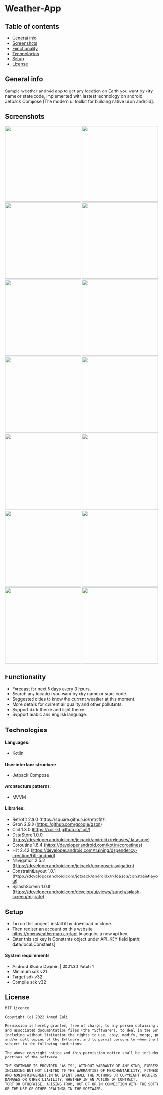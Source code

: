 # Weather-App

## Table of contents
* [General info](#general-info)
* [Screenshots](#screenshots)
* [Functionality](#functionality)
* [Technologies](#technologies)
* [Setup](#setup)
* [License](#license)

## General info

Sample weather android app to get any location on Earth you want by city name or state code, implemented with lastest technology on android
Jetpack Compose [The modern ui toolkit for building native ui on android].

## Screenshots

<img src="images/1- Home.jpg" width="250"> <img src="images/1-2 Home.jpg" width="250">
<img src="images/1 - 3 More.jpg" width="250">
<img src="images/2- Search.jpg" width="250">
<img src="images/3- Search Details.jpg" width="250">
<img src="images/5- Temp Unit.jpg" width="250">
<img src="images/6- Add City.jpg" width="250">
<img src="images/7- Home.jpg" width="250">
<img src="images/7 - 2 Home.jpg" width="250">
<img src="images/7- 3 Home.jpg" width="250">
<img src="images/8- Search.jpg" width="250">
<img src="images/9- Search Details.jpg" width="250">
<img src="images/11- Temp Unit.jpg" width="250">
<img src="images/12- Add City.jpg" width="250">

## Functionality
- Forecast for next 5 days every 3 hours.
- Search any location you want by city name or state code.
- Suggested cities to know the current weather at this moment.
- More details for current air quality and other pollutants.
- Support dark theme and light theme.
- Support arabic and english language.


## Technologies

#### Languages:
- Kotlin 

#### User interface structure:
- Jetpack Compose

#### Architecture patterns:
- MVVM

#### Libraries:
- Retrofit            2.9.0 (https://square.github.io/retrofit/)
- Gson                2.9.0 (https://github.com/google/gson)
- Coil                1.3.0 (https://coil-kt.github.io/coil/)
- DataStore           1.0.0 (https://developer.android.com/jetpack/androidx/releases/datastore)
- Coroutine           1.6.4 (https://developer.android.com/kotlin/coroutines)
- Hilt                2.42 (https://developer.android.com/training/dependency-injection/hilt-android)
- Navigation          2.5.2 (https://developer.android.com/jetpack/compose/navigation)
- ConstraintLayout    1.0.1 (https://developer.android.com/jetpack/androidx/releases/constraintlayout)
- SplashScreen        1.0.0 (https://developer.android.com/develop/ui/views/launch/splash-screen/migrate)  

## Setup

- To run this project, install it by download or clone.
- Then regiser an account on this website https://openweathermap.org/api to acquire a new api key.
- Enter this api key in Constants object under API_KEY field [path: data/local/Constants]


#### System requirements
- Android Studio Dolphin | 2021.3.1 Patch 1
- Minimum sdk v21
- Target sdk v32
- Compile sdk v32

## License

```html
MIT Licence 

Copyright (c) 2022 Ahmed Zaki

Permission is hereby granted, free of charge, to any person obtaining a copy of this software
and associated documentation files (the "Software"), to deal in the Software without restriction,
including without limitation the rights to use, copy, modify, merge, publish, distribute, sublicense,
and/or sell copies of the Software, and to permit persons to whom the Software is furnished to do so, 
subject to the following conditions:

The above copyright notice and this permission notice shall be included in all copies or substantial 
portions of the Software.

THE SOFTWARE IS PROVIDED "AS IS", WITHOUT WARRANTY OF ANY KIND, EXPRESS OR IMPLIED, 
INCLUDING BUT NOT LIMITED TO THE WARRANTIES OF MERCHANTABILITY, FITNESS FOR A PARTICULAR PURPOSE
AND NONINFRINGEMENT.IN NO EVENT SHALL THE AUTHORS OR COPYRIGHT HOLDERS BE LIABLE FOR ANY CLAIM,
DAMAGES OR OTHER LIABILITY, WHETHER IN AN ACTION OF CONTRACT,
TORT OR OTHERWISE, ARISING FROM, OUT OF OR IN CONNECTION WITH THE SOFTWARE
OR THE USE OR OTHER DEALINGS IN THE SOFTWARE.
```
